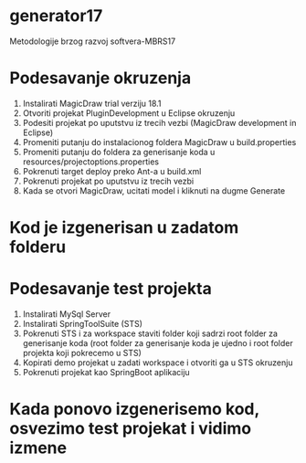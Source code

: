 # generator17
Metodologije brzog razvoj softvera-MBRS17 

# Podesavanje okruzenja

1. Instalirati MagicDraw trial verziju 18.1
2. Otvoriti projekat PluginDevelopment u Eclipse okruzenju
3. Podesiti projekat po uputstvu iz trecih vezbi (MagicDraw development in Eclipse)
4. Promeniti putanju do instalacionog foldera MagicDraw u build.properties
5. Promeniti putanju do foldera za generisanje koda u resources/projectoptions.properties
6. Pokrenuti target deploy preko Ant-a u build.xml
7. Pokrenuti projekat po uputstvu iz trecih vezbi
8. Kada se otvori MagicDraw, ucitati model i kliknuti na dugme Generate

# Kod je izgenerisan u zadatom folderu

# Podesavanje test projekta 

1. Instalirati MySql Server
2. Instalirati SpringToolSuite (STS)
3. Pokrenuti STS i za workspace staviti folder koji sadrzi root folder za generisanje koda (root folder za generisanje koda je ujedno i root folder projekta koji pokrecemo u STS)
4. Kopirati demo projekat u zadati workspace i otvoriti ga u STS okruzenju
5. Pokrenuti projekat kao SpringBoot aplikaciju

# Kada ponovo izgenerisemo kod, osvezimo test projekat i vidimo izmene
